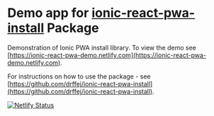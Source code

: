 # Demo app for [ionic-react-pwa-install](https://www.npmjs.com/package/ionic-react-pwa-install) Package

Demonstration of Ionic PWA install library.   To view the demo see [https://ionic-react-pwa-demo.netlify.com](https://ionic-react-pwa-demo.netlify.com).

For instructions on how to use the package - see [https://github.com/drffej/ionic-react-pwa-install](https://github.com/drffej/ionic-react-pwa-install).



[![Netlify Status](https://api.netlify.com/api/v1/badges/e391ebf8-7b31-4537-bc7a-58ff7e67a8e1/deploy-status)](https://app.netlify.com/sites/ionic-react-pwa-demo/deploys)

